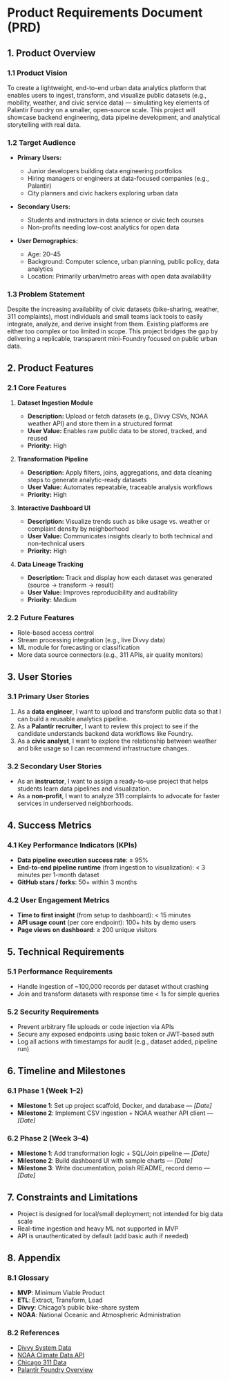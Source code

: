 # Product Requirements Document (PRD)

## 1. Product Overview

### 1.1 Product Vision  
To create a lightweight, end-to-end urban data analytics platform that enables users to ingest, transform, and visualize public datasets (e.g., mobility, weather, and civic service data) — simulating key elements of Palantir Foundry on a smaller, open-source scale. This project will showcase backend engineering, data pipeline development, and analytical storytelling with real data.

### 1.2 Target Audience  
- **Primary Users:**
  - Junior developers building data engineering portfolios
  - Hiring managers or engineers at data-focused companies (e.g., Palantir)
  - City planners and civic hackers exploring urban data

- **Secondary Users:**
  - Students and instructors in data science or civic tech courses
  - Non-profits needing low-cost analytics for open data

- **User Demographics:**
  - Age: 20–45
  - Background: Computer science, urban planning, public policy, data analytics
  - Location: Primarily urban/metro areas with open data availability

### 1.3 Problem Statement  
Despite the increasing availability of civic datasets (bike-sharing, weather, 311 complaints), most individuals and small teams lack tools to easily integrate, analyze, and derive insight from them. Existing platforms are either too complex or too limited in scope. This project bridges the gap by delivering a replicable, transparent mini-Foundry focused on public urban data.

## 2. Product Features

### 2.1 Core Features

1. **Dataset Ingestion Module**  
   - **Description:** Upload or fetch datasets (e.g., Divvy CSVs, NOAA weather API) and store them in a structured format  
   - **User Value:** Enables raw public data to be stored, tracked, and reused  
   - **Priority:** High

2. **Transformation Pipeline**  
   - **Description:** Apply filters, joins, aggregations, and data cleaning steps to generate analytic-ready datasets  
   - **User Value:** Automates repeatable, traceable analysis workflows  
   - **Priority:** High

3. **Interactive Dashboard UI**  
   - **Description:** Visualize trends such as bike usage vs. weather or complaint density by neighborhood  
   - **User Value:** Communicates insights clearly to both technical and non-technical users  
   - **Priority:** High

4. **Data Lineage Tracking**  
   - **Description:** Track and display how each dataset was generated (source → transform → result)  
   - **User Value:** Improves reproducibility and auditability  
   - **Priority:** Medium

### 2.2 Future Features
- Role-based access control
- Stream processing integration (e.g., live Divvy data)
- ML module for forecasting or classification
- More data source connectors (e.g., 311 APIs, air quality monitors)

## 3. User Stories

### 3.1 Primary User Stories
1. As a **data engineer**, I want to upload and transform public data so that I can build a reusable analytics pipeline.  
2. As a **Palantir recruiter**, I want to review this project to see if the candidate understands backend data workflows like Foundry.  
3. As a **civic analyst**, I want to explore the relationship between weather and bike usage so I can recommend infrastructure changes.

### 3.2 Secondary User Stories
- As an **instructor**, I want to assign a ready-to-use project that helps students learn data pipelines and visualization.
- As a **non-profit**, I want to analyze 311 complaints to advocate for faster services in underserved neighborhoods.

## 4. Success Metrics

### 4.1 Key Performance Indicators (KPIs)
- **Data pipeline execution success rate**: ≥ 95%  
- **End-to-end pipeline runtime** (from ingestion to visualization): < 3 minutes per 1-month dataset  
- **GitHub stars / forks**: 50+ within 3 months  

### 4.2 User Engagement Metrics
- **Time to first insight** (from setup to dashboard): < 15 minutes  
- **API usage count** (per core endpoint): 100+ hits by demo users  
- **Page views on dashboard**: ≥ 200 unique visitors

## 5. Technical Requirements

### 5.1 Performance Requirements
- Handle ingestion of ~100,000 records per dataset without crashing  
- Join and transform datasets with response time < 1s for simple queries  

### 5.2 Security Requirements
- Prevent arbitrary file uploads or code injection via APIs  
- Secure any exposed endpoints using basic token or JWT-based auth  
- Log all actions with timestamps for audit (e.g., dataset added, pipeline run)

## 6. Timeline and Milestones

### 6.1 Phase 1 (Week 1–2)
- **Milestone 1**: Set up project scaffold, Docker, and database — *[Date]*  
- **Milestone 2**: Implement CSV ingestion + NOAA weather API client — *[Date]*

### 6.2 Phase 2 (Week 3–4)
- **Milestone 1**: Add transformation logic + SQL/Join pipeline — *[Date]*  
- **Milestone 2**: Build dashboard UI with sample charts — *[Date]*  
- **Milestone 3**: Write documentation, polish README, record demo — *[Date]*

## 7. Constraints and Limitations
- Project is designed for local/small deployment; not intended for big data scale  
- Real-time ingestion and heavy ML not supported in MVP  
- API is unauthenticated by default (add basic auth if needed)

## 8. Appendix

### 8.1 Glossary
- **MVP**: Minimum Viable Product  
- **ETL**: Extract, Transform, Load  
- **Divvy**: Chicago’s public bike-share system  
- **NOAA**: National Oceanic and Atmospheric Administration

### 8.2 References
- [Divvy System Data](https://divvybikes.com/system-data)  
- [NOAA Climate Data API](https://www.ncei.noaa.gov/support/access-data-service-api-user-documentation)  
- [Chicago 311 Data](https://data.cityofchicago.org/)  
- [Palantir Foundry Overview](https://www.palantir.com/platforms/foundry/)
